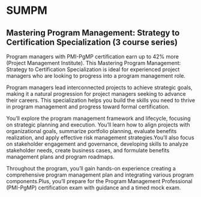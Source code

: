 # SUMPM
## Mastering Program Management: Strategy to Certification Specialization (3 course series)

Program managers with PMI-PgMP certification earn up to 42% more (Project Management Institute). This Mastering Program Management: Strategy to Certification Specialization is ideal for experienced project managers who are looking to progress into a program management role.

Program managers lead interconnected projects to achieve strategic goals, making it a natural progression for project managers seeking to advance their careers. This specialization helps you build the skills you need to thrive in program management and progress toward formal certification.

You’ll explore the program management framework and lifecycle, focusing on strategic planning and execution. You’ll learn how to align projects with organizational goals, summarize portfolio planning, evaluate benefits realization, and apply effective risk management strategies.You’ll also focus on stakeholder engagement and governance, developing skills to analyze stakeholder needs, create business cases, and formulate benefits management plans and program roadmaps. 

Throughout the program, you’ll gain hands-on experience creating a comprehensive program management plan and integrating various program components.Plus, you’ll prepare for the Program Management Professional (PMI-PgMP) certification exam with guidance and a timed mock exam.
